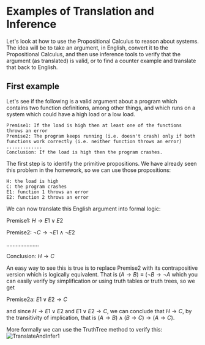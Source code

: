# Examples of Translation and Inference
Let's look at how to use the Propositional Calculus to reason about systems.
The idea will be to take an argument, in English, convert it to the Propositional Calculus,
and then use inference tools to verify that the argument (as translated) is valid,
or to find a counter example and translate that back to English.

## First example
Let's see if the following is a valid argument about a program which contains two function definitions,
among other things, and which runs on a system which could have a high load or a low load.

```
Premise1: If the load is high then at least one of the functions throws an error
Premise2: The program keeps running (i.e. doesn't crash) only if both functions work correctly (i.e. neither function throws an error)
.............
Conclusion: If the load is high then the program crashes.
```
The first step is to identify the primitive propositions. We have already seen this problem in the homework,
so we can use those propositions:
```
H: the load is high
C: the program crashes
E1: function 1 throws an error
E2: function 2 throws an error
```
We can now translate this English argument into formal logic:

Premise1: $H \rightarrow E1\vee E2$

Premise2: $\neg C \rightarrow \neg E1 \wedge \neg E2$

.....................

Conclusion:  $H \rightarrow C$

An easy way to see this is true is to replace Premise2 with its contrapositive version which is logically equivalent.
That is $(A \rightarrow B) \equiv (\neg B \rightarrow \neg A$ which you can easily verify by simplification or using truth tables or truth trees, so we get

Premise2a: $E1 \vee E2 \rightarrow C$

and since $H \rightarrow E1\vee E2$ and $E1\vee E2 \rightarrow C$, we can conclude that $H \rightarrow C$, by
the transitivity of implication, that is $(A\rightarrow B) \wedge (B\rightarrow C) \rightarrow (A \rightarrow C)$.

More formally we can use the TruthTree method to verify this:
![TranslateAndInfer1](https://github.com/tjhickey724/discrete_math/blob/main/notes/propositional_calculus/translateAndInfer!.jpg)


